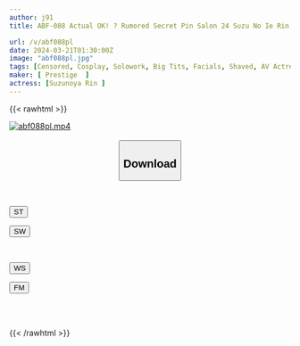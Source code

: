 ```yaml
---
author: j91
title: ABF-088 Actual OK! ? Rumored Secret Pin Salon 24 Suzu No Ie Rin

url: /v/abf088pl
date: 2024-03-21T01:30:00Z
image: "abf088pl.jpg"
tags: [Censored, Cosplay, Solowork, Big Tits, Facials, Shaved, AV Actress	]
maker: [ Prestige  ]
actress: [Suzunoya Rin ]
---
```



{{< rawhtml >}}

<div class="video" data-videoid="0r0WPp8jRZfbJxw">
    <a href="javascript:;">
        <img src="/v/abf088pl/abf088pl.jpg" width="WIDTH" height="HEIGHT" alt="abf088pl.mp4" loading="lazy">
    </a>
</div>

<script type="text/javascript" src="https://j91.asia/asset/on-demand-st.js"></script>

<br>
  <link rel="stylesheet" href="https://j91.asia/asset/bs5.css">
  
  <center>
  <button class="btn btn-primary" type="button" data-bs-toggle="collapse" data-bs-target=".multi-collapse" aria-expanded="false" aria-controls="multiCollapseExample1 multiCollapseExample2"><h2>Download</h2></button></center>
</p>
<div class="row">
  <div class="col">
    <div class="collapse multi-collapse" id="multiCollapseExample1">
      <div class="card card-body">
	      	      <br>
<div class="buttons">  
<p><a href="https://streamtape.to/v/0r0WPp8jRZfbJxw" target="_blank"><button class="btn-hover color-3"><i class="fa fa-download"></i> ST</button></a></p>
<p><a href="https://asnwish.com/a30gd2rj8spn" target="_blank"><button class="btn-hover color-2"><i class="fa fa-download"></i> SW</button></a></p></div>
    </div>
  </div>
</div>
  <div class="col">
    <div class="collapse multi-collapse" id="multiCollapseExample2">
      <div class="card card-body">
	      <br>
<div class="buttons">
<p><a href="https://wolfstream.tv/0p5cv0sptw1l"><button class="btn-hover color-9"><i class="fa fa-download"></i> WS</button></a></p>
<p><a href="https://filemoon.sx/d/jn8p332ymsua"><button class="btn-hover color-8"><i class="fa fa-download"></i> FM</button></a></p></div>
<br><br>
      </div>
    </div>
  </div>
</div>

{{< /rawhtml >}}